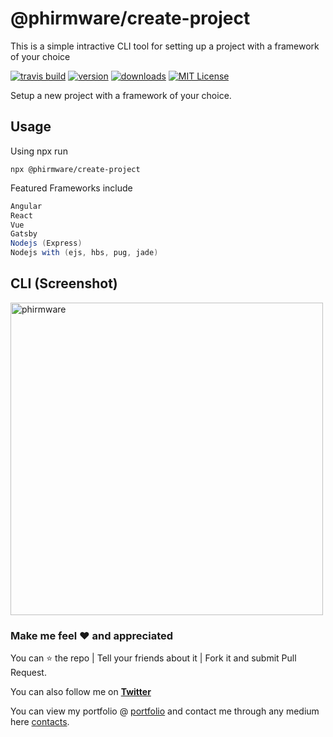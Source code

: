 # @phirmware/create-project

This is a simple intractive CLI tool for setting up a project with a framework of your choice

<!-- [![codecov coverage](https://img.shields.io/codecov/c/github/phirmware/covid-facts)](https://codecov.io/github/phirmware/covid-facts) -->
[![travis build](https://travis-ci.com/phirmware/covid-facts.svg)](https://travis-ci.com/phirmware/create-project-cli)
[![version](https://img.shields.io/npm/v/covid-facts.svg?style=flat-square)](http://npm.im/@phirmware/create-project)
[![downloads](https://img.shields.io/npm/dm/covid-facts.svg?style=flat-square)](https://npm-stat.com/charts.html?package=@phirmware/create-project&from=2019-03-26)
[![MIT License](https://img.shields.io/npm/l/starwars-names.svg?style=flat-square)](http://opensource.org/licenses/MIT)


Setup a new project with a framework of your choice.

<!-- <a href="https://app.codesponsor.io/link/PKGFLnhDiFvsUA5P4kAXfiPs/kentcdodds/starwars-names" rel="nofollow"><img src="https://app.codesponsor.io/embed/PKGFLnhDiFvsUA5P4kAXfiPs/kentcdodds/starwars-names.svg" style="width: 888px; height: 68px;" alt="Sponsor" /></a> -->

<!-- ## Installation

This package is distributed via npm:

```java
npm install -g @phirmware/create-project
``` -->

## Usage

Using npx run 

```shell
npx @phirmware/create-project
```

<!-- If you globally installed the project run

```javascript
create-project
``` -->
Featured Frameworks include

```java
Angular
React
Vue
Gatsby
Nodejs (Express)
Nodejs with (ejs, hbs, pug, jade)
```

## CLI (Screenshot)
<img src="https://github.com/phirmware/create-project-cli/blob/master/img/create-project.png?raw=true" alt="phirmware" title="Screenshot of @phirmware/create-project" width="500" >

### Make me feel :heart: and appreciated

You can :star: the repo | Tell your friends about it | Fork it and submit Pull Request.

You can also follow me on **[Twitter](https://twitter.com/phirmware)**


You can view my portfolio @ [portfolio](https://portfolio.phirmware.me) and contact me through any medium here
[contacts](https://contacts.phirmware.me).
